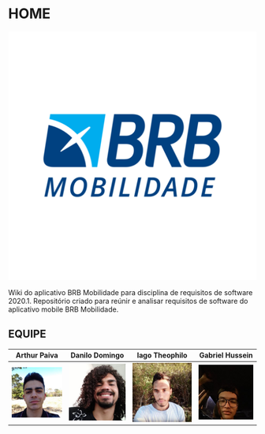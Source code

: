 # HOME


![alt text](images/brblogo.png)


Wiki do aplicativo BRB Mobilidade para disciplina de requisitos de software 2020.1. Repositório criado para reúnir e analisar requisitos de software do aplicativo mobile BRB Mobilidade.

## EQUIPE

Arthur Paiva | Danilo Domingo | Iago Theophilo | Gabriel Hussein
:-------------------------:|:-------------------------:|:-------------------------:|:-------------------------:
![](images/paiva.jpg)  |  ![](images/domingo.jpg) |  ![](images/theophilo.jpg)|  ![](images/hussein.jpg)